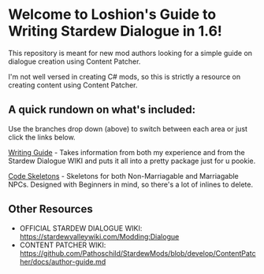 # Welcome to Loshion's Guide to Writing Stardew Dialogue in 1.6! 
This repository is meant for new mod authors looking for a simple guide on dialogue creation using Content Patcher. 

I'm not well versed in creating C# mods, so this is strictly a resource on creating content using Content Patcher.

## A quick rundown on what's included: 
Use the branches drop down (above) to switch between each area or just click the links below.

[Writing Guide](https://github.com/loshionbottle/Writing-Stardew-Dialogue/tree/Writing-Guide) - Takes information from both my experience and from the Stardew Dialogue WIKI and puts it all into a pretty package just for u pookie.

[Code Skeletons](https://github.com/loshionbottle/Writing-Stardew-Dialogue/blob/Code-Skeletons/README.md) - Skeletons for both Non-Marriagable and Marriagable NPCs. Designed with Beginners in mind, so there's a lot of inlines to delete. 

## Other Resources
- OFFICIAL STARDEW DIALOGUE WIKI: https://stardewvalleywiki.com/Modding:Dialogue
- CONTENT PATCHER WIKI: https://github.com/Pathoschild/StardewMods/blob/develop/ContentPatcher/docs/author-guide.md
